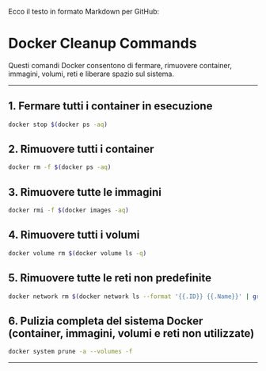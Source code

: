 Ecco il testo in formato Markdown per GitHub:

# Docker Cleanup Commands

Questi comandi Docker consentono di fermare, rimuovere container, immagini, volumi, reti e liberare spazio sul sistema.

---

## 1. Fermare tutti i container in esecuzione
```bash
docker stop $(docker ps -aq)
```

## 2. Rimuovere tutti i container
```bash
docker rm -f $(docker ps -aq)
```

## 3. Rimuovere tutte le immagini
```bash
docker rmi -f $(docker images -aq)
```

## 4. Rimuovere tutti i volumi
```bash
docker volume rm $(docker volume ls -q)
```

## 5. Rimuovere tutte le reti non predefinite
```bash
docker network rm $(docker network ls --format '{{.ID}} {{.Name}}' | grep -vE 'bridge|host|none' | awk '{print $1}')
```

## 6. Pulizia completa del sistema Docker (container, immagini, volumi e reti non utilizzate)
```bash
docker system prune -a --volumes -f
```

---
